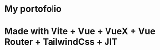 <p align="center">
  <h1>My portofolio</h1>
</p>
<h1>Made with Vite + Vue + VueX + Vue Router + TailwindCss + JIT</h1>
